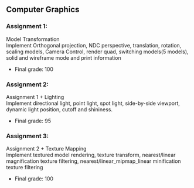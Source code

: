 ## Computer Graphics

### Assignment 1:
Model Transformation  
Implement Orthogonal projection, NDC perspective, translation, rotation, scaling models, 
Camera Control, render quad, switching models(5 models), solid and wireframe mode and
 print information  
* Final grade: 100

### Assignment 2:  
Assignment 1 + Lighting  
Implement directional light, point light, spot light, side-by-side viewport, dynamic light
position, cutoff and shininess.
* Final grade: 95

### Assignment 3:  
Assignment 2 + Texture Mapping  
Implement textured model rendering, texture transform, nearest/linear magnification texture 
filtering, nearest/linear_mipmap_linear minification texture filtering
* Final grade: 100 
